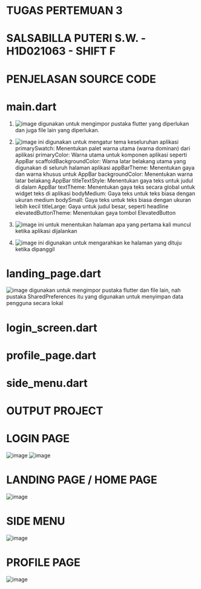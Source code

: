 # TUGAS PERTEMUAN 3 
# SALSABILLA PUTERI S.W. - H1D021063 - SHIFT F

# PENJELASAN SOURCE CODE
# main.dart
1. ![image](https://github.com/user-attachments/assets/38fb03d9-9caa-41fe-963a-eab3813c997a)
digunakan untuk mengimpor pustaka flutter yang diperlukan dan juga file lain yang diperlukan. 

2. ![image](https://github.com/user-attachments/assets/f5c2ec0e-7885-467b-9b2f-0b462ce0ce8d)
ini digunakan untuk mengatur tema keseluruhan aplikasi 
primarySwatch: Menentukan palet warna utama (warna dominan) dari aplikasi
primaryColor: Warna utama untuk komponen aplikasi seperti AppBar
scaffoldBackgroundColor: Warna latar belakang utama yang digunakan di seluruh halaman aplikasi
appBarTheme: Menentukan gaya dan warna khusus untuk AppBar
backgroundColor: Menentukan warna latar belakang AppBar
titleTextStyle: Menentukan gaya teks untuk judul di dalam AppBar
textTheme: Menentukan gaya teks secara global untuk widget teks di aplikasi
bodyMedium: Gaya teks untuk teks biasa dengan ukuran medium
bodySmall: Gaya teks untuk teks biasa dengan ukuran lebih kecil
titleLarge: Gaya untuk judul besar, seperti headline
elevatedButtonTheme: Menentukan gaya tombol ElevatedButton

3. ![image](https://github.com/user-attachments/assets/21a7f88b-a59c-4333-b529-4a0a59d5c3e2)
ini untuk menentukan halaman apa yang pertama kali muncul ketika aplikasi dijalankan 

4. ![image](https://github.com/user-attachments/assets/36dbc62e-97d3-4f30-b8a8-1be6b70b6c28)
ini digunakan untuk mengarahkan ke halaman yang dituju ketika dipanggil 
# landing_page.dart
![image](https://github.com/user-attachments/assets/afc4a933-945a-474b-a288-f4f5d8092515)
digunakan untuk mengimpor pustaka flutter dan file lain, nah pustaka SharedPreferences itu yang digunakan untuk menyimpan data pengguna secara lokal 
# login_screen.dart

# profile_page.dart
# side_menu.dart
# OUTPUT PROJECT 
# LOGIN PAGE
![image](https://github.com/user-attachments/assets/41e6a6dd-2c77-42c8-8f49-f7fd9c18799d)
![image](https://github.com/user-attachments/assets/7b3fa64d-f0b2-4d0c-8093-e1094e5c8910)

# LANDING PAGE / HOME PAGE
![image](https://github.com/user-attachments/assets/f39b1595-b83e-4328-8cb1-f7d9205d865e)

# SIDE MENU 
![image](https://github.com/user-attachments/assets/e8d62089-f122-4d45-8355-3a00ff91490c)

# PROFILE PAGE 
![image](https://github.com/user-attachments/assets/706be2f3-a310-4d63-a272-bc554bf68e7b)


